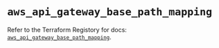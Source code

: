 # `aws_api_gateway_base_path_mapping`

Refer to the Terraform Registory for docs: [`aws_api_gateway_base_path_mapping`](https://registry.terraform.io/providers/hashicorp/aws/5.14.0/docs/resources/api_gateway_base_path_mapping).
